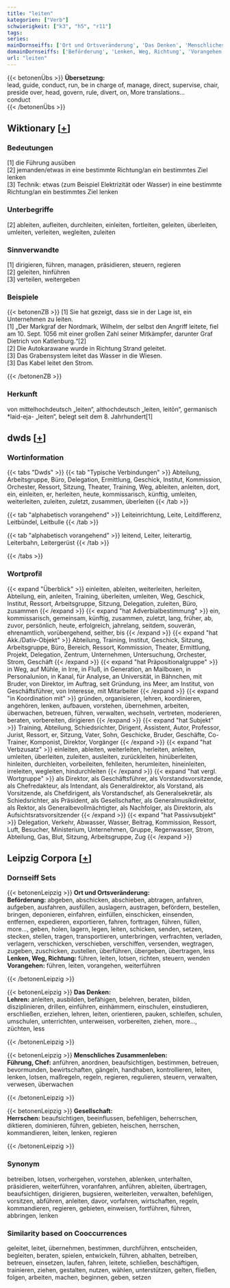 ```yaml
---
title: "leiten"
kategorien: ["Verb"]
schwierigkeit: ["k3", "h5", "r11"]
tags:
series:
mainDornseiffs: ['Ort und Ortsveränderung', 'Das Denken', 'Menschliches Zusammenleben', 'Gesellschaft']
domainDornseiffs: ['Beförderung', 'Lenken, Weg, Richtung', 'Vorangehen', 'Lehren', 'Führung, Chef', 'Herrschen']
url: "leiten"
---
```


{{< betonenÜbs >}}
**Übersetzung:**  
lead, guide, conduct, run, be in charge of, manage, direct, supervise, chair, preside over, head, govern, rule, divert, on, More translations...  
conduct  
{{< /betonenÜbs >}}

## Wiktionary [[+](https://de.wiktionary.org/wiki/leiten)]

### Bedeutungen
[1] die Führung ausüben  
[2] jemanden/etwas in eine bestimmte Richtung/an ein bestimmtes Ziel lenken  
[3] Technik: etwas (zum Beispiel Elektrizität oder Wasser) in eine bestimmte Richtung/an ein bestimmtes Ziel lenken  

### Unterbegriffe
[2] ableiten, aufleiten, durchleiten, einleiten, fortleiten, geleiten, überleiten, umleiten, verleiten, wegleiten, zuleiten  

### Sinnverwandte
[1] dirigieren, führen, managen, präsidieren, steuern, regieren  
[2] geleiten, hinführen  
[3] verteilen, weitergeben  

### Beispiele
{{< betonenZB >}}
[1] Sie hat gezeigt, dass sie in der Lage ist, ein Unternehmen zu leiten.  
[1] „Der Markgraf der Nordmark, Wilhelm, der selbst den Angriff leitete, fiel am 10. Sept. 1056 mit einer großen Zahl seiner Mitkämpfer, darunter Graf Dietrich von Katlenburg.“[2]  
[2] Die Autokarawane wurde in Richtung Strand geleitet.  
[3] Das Grabensystem leitet das Wasser in die Wiesen.  
[3] Das Kabel leitet den Strom.  

{{< /betonenZB >}}
### Herkunft
von mittelhochdeutsch „leiten“, althochdeutsch „leiten, leitōn“, germanisch *laid-eja- „leiten“, belegt seit dem 8. Jahrhundert[1]  



## dwds [[+](https://www.dwds.de/wb/leiten)]

### Wortinformation
{{< tabs "Dwds" >}}
{{< tab "Typische Verbindungen" >}}
Abteilung, Arbeitsgruppe, Büro, Delegation, Ermittlung, Geschick, Institut, Kommission, Orchester, Ressort, Sitzung, Theater, Training, Weg, ableiten, anleiten, dort, ein, einleiten, er, herleiten, heute, kommissarisch, künftig, umleiten, weiterleiten, zuleiten, zuletzt, zusammen, überleiten
{{< /tab >}}

{{< tab "alphabetisch vorangehend" >}}
Leiteinrichtung, Leite, Leitdifferenz, Leitbündel, Leitbulle
{{< /tab >}}

{{< tab "alphabetisch vorangehend" >}}
leitend, Leiter, leiterartig, Leiterbahn, Leitergerüst
{{< /tab >}}

{{< /tabs >}}

### Wortprofil
{{< expand "Überblick" >}} einleiten, ableiten, weiterleiten, herleiten, Abteilung, ein, anleiten, Training, überleiten, umleiten, Weg, Geschick, Institut, Ressort, Arbeitsgruppe, Sitzung, Delegation, zuleiten, Büro, zusammen {{< /expand >}}
{{< expand "hat Adverbialbestimmung" >}} ein, kommissarisch, gemeinsam, künftig, zusammen, zuletzt, lang, früher, ab, zuvor, persönlich, heute, erfolgreich, jahrelang, seitdem, souverän, ehrenamtlich, vorübergehend, seither, bis {{< /expand >}}
{{< expand "hat Akk./Dativ-Objekt" >}} Abteilung, Training, Institut, Geschick, Sitzung, Arbeitsgruppe, Büro, Bereich, Ressort, Kommission, Theater, Ermittlung, Projekt, Delegation, Zentrum, Unternehmen, Untersuchung, Orchester, Strom, Geschäft {{< /expand >}}
{{< expand "hat Präpositionalgruppe" >}} in Weg, auf Mühle, in Irre, in Fluß, in Generation, an Mailboxen, in Personalunion, in Kanal, für Analyse, an Universität, in Bähnchen, mit Bruder, von Direktor, im Auftrag, seit Gründung, ins Meer, am Institut, von Geschäftsführer, von Interesse, mit Mitarbeiter {{< /expand >}}
{{< expand "in Koordination mit" >}} gründen, organisieren, lehren, koordinieren, angehören, lenken, aufbauen, vorstehen, übernehmen, arbeiten, überwachen, betreuen, führen, verwalten, wechseln, vertreten, moderieren, beraten, vorbereiten, dirigieren {{< /expand >}}
{{< expand "hat Subjekt" >}} Training, Abteilung, Schiedsrichter, Dirigent, Assistent, Autor, Professor, Jurist, Ressort, er, Sitzung, Vater, Sohn, Geschicke, Bruder, Geschäfte, Co-Trainer, Komponist, Direktor, Vorgänger {{< /expand >}}
{{< expand "hat Verbzusatz" >}} einleiten, ableiten, weiterleiten, herleiten, anleiten, umleiten, überleiten, zuleiten, ausleiten, zurückleiten, hinüberleiten, hinleiten, durchleiten, vorbeileiten, fehlleiten, herumleiten, hineinleiten, irreleiten, wegleiten, hindurchleiten {{< /expand >}}
{{< expand "hat vergl. Wortgruppe" >}} als Direktor, als Geschäftsführer, als Vorstandsvorsitzende, als Chefredakteur, als Intendant, als Generaldirektor, als Vorstand, als Vorsitzende, als Chefdirigent, als Vorstandschef, als Generalsekretär, als Schiedsrichter, als Präsident, als Gesellschafter, als Generalmusikdirektor, als Rektor, als Generalbevollmächtigter, als Nachfolger, als Direktorin, als Aufsichtsratsvorsitzender {{< /expand >}}
{{< expand "hat Passivsubjekt" >}} Delegation, Verkehr, Abwasser, Wasser, Beitrag, Kommission, Ressort, Luft, Besucher, Ministerium, Unternehmen, Gruppe, Regenwasser, Strom, Abteilung, Gas, Blut, Sitzung, Arbeitsgruppe, Zug {{< /expand >}}

## Leipzig Corpora [[+](https://corpora.uni-leipzig.de/en/res?word=leiten&corpusId=deu_newscrawl-public_2018)]

### Dornseiff Sets
{{< betonenLeipzig >}}
**Ort und Ortsveränderung:**  
**Beförderung:** abgeben, abschicken, abschieben, abtragen, anfahren, aufgeben, ausfahren, ausfüllen, auslagern, austragen, befördern, bestellen, bringen, deponieren, einfahren, einfüllen, einschicken, einsenden, entfernen, expedieren, exportieren, fahren, forttragen, führen, füllen, more..., geben, holen, lagern, legen, leiten, schicken, senden, setzen, stecken, stellen, tragen, transportieren, unterbringen, verfrachten, verladen, verlagern, verschicken, verschieben, verschiffen, versenden, wegtragen, zugeben, zuschicken, zustellen, überführen, übergeben, übertragen, less  
**Lenken, Weg, Richtung:** führen, leiten, lotsen, richten, steuern, wenden  
**Vorangehen:** führen, leiten, vorangehen, weiterführen  

{{< /betonenLeipzig >}}


{{< betonenLeipzig >}}
**Das Denken:**  
**Lehren:** anleiten, ausbilden, befähigen, belehren, beraten, bilden, disziplinieren, drillen, einführen, einhämmern, einschulen, einstudieren, erschließen, erziehen, lehren, leiten, orientieren, pauken, schleifen, schulen, umschulen, unterrichten, unterweisen, vorbereiten, ziehen, more..., züchten, less  

{{< /betonenLeipzig >}}


{{< betonenLeipzig >}}
**Menschliches Zusammenleben:**  
**Führung, Chef:** anführen, anordnen, beaufsichtigen, bestimmen, betreuen, bevormunden, bewirtschaften, gängeln, handhaben, kontrollieren, leiten, lenken, lotsen, maßregeln, regeln, regieren, regulieren, steuern, verwalten, verwesen, überwachen  

{{< /betonenLeipzig >}}


{{< betonenLeipzig >}}
**Gesellschaft:**  
**Herrschen:** beaufsichtigen, beeinflussen, befehligen, beherrschen, diktieren, dominieren, führen, gebieten, heischen, herrschen, kommandieren, leiten, lenken, regieren  

{{< /betonenLeipzig >}}

### Synonym
betreiben, lotsen, vorhergehen, vorstehen, ablenken, unterhalten, präsidieren, weiterführen, voranfahren, anführen, ableiten, übertragen, beaufsichtigen, dirigieren, bugsieren, weiterleiten, verwalten, befehligen, vorsitzen, abführen, anleiten, davor, vorfahren, wirtschaften, regeln, kommandieren, regieren, gebieten, einweisen, fortführen, führen, abbringen, lenken


### Similarity based on Cooccurrences
geleitet, leitet, übernehmen, bestimmen, durchführen, entscheiden, begleiten, beraten, spielen, entwickeln, führen, abhalten, betreiben, betreuen, einsetzen, laufen, fahren, leitete, schließen, beschäftigen, trainieren, ziehen, gestalten, nutzen, wählen, unterstützen, gelten, fließen, folgen, arbeiten, machen, beginnen, geben, setzen

